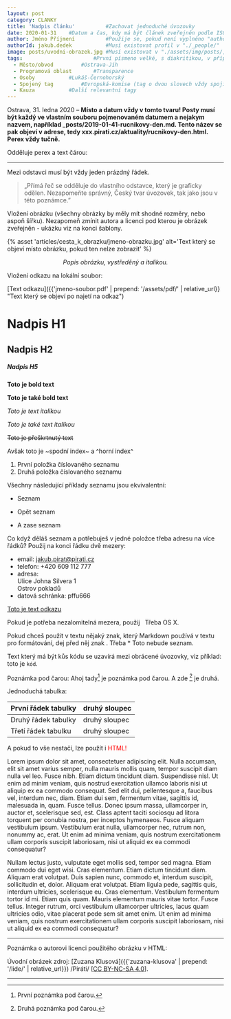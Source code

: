 ```yaml
---
layout: post
category: CLANKY
title: 'Nadpis článku'			#Zachovat jednoduché úvozovky
date: 2020-01-31	#Datum a čas, kdy má být článek zveřejněn podle ISO8601
author: Jméno Příjmení			#Použije se, pokud není vyplněno "authorId"
authorId: jakub.dedek			#Musí existovat profil v "./_people/"
image: posts/uvodni-obrazek.jpg	#Musí existovat v "./assets/img/posts/, rozlišení 1200x628px"
tags:						#První písmeno velké, s diakritikou, v případě dvou slov (např. jméno a příjmení) spojené pomlčkou. Seznam již použitých tagů je zde: https://mrak.pirati.cz/s/aJM27bpD7QfDCwg
  - Město/obvod			#Ostrava-Jih
  - Programová oblast		#Transparence
  - Osoby			#Lukáš-Černohorský
  - Spojený tag			#Evropská-komise (tag o dvou slovech vždy spojit pomocí "-")
  - Kauza			#Další relevantní tagy
---
```


Ostrava, 31. ledna 2020 – **Místo a datum vždy v tomto tvaru! Posty musí být každý ve vlastním souboru pojmenovaném datumem a nejakym nazvem, například _posts/2019-01-41-rucnikovy-den.md. Tento název se pak objeví v adrese, tedy xxx.pirati.cz/aktuality/rucnikovy-den.html. Perex vždy tučně.**

Odděluje perex a text čárou:
<hr />

Mezi odstavci musí být vždy jeden prázdný řádek.

>„Přímá řeč se odděluje do vlastního odstavce, který je graficky odělen. Nezapomeňte správný, Český tvar úvozovek, tak jako jsou v této poznámce.”

Vložení obrázku (všechny obrázky by měly mít shodné rozměry, nebo aspoň šířku). Nezapomeň zmínit autora a licenci pod kterou je obrázek zveřejněn - ukázku viz na konci šablony.

{% asset 'articles/cesta_k_obrazku/jmeno-obrazku.jpg' alt='Text který se objeví místo obrázku, pokud ten nelze zobrazit' %}

<p style="text-align: center">
<i>Popis obrázku, vystředěný a italikou.</i>
</p>

Vložení odkazu na lokální soubor:

[Text odkazu]({{'jmeno-soubor.pdf' | prepend: '/assets/pdf/' | relative_url}} "Text který se objeví po najetí na odkaz")

# Nadpis H1

## Nadpis H2

##### Nadpis H5

**Toto je bold text**

__Toto je také bold text__

*Toto je text italikou*

_Toto je také text italikou_

~~Toto je přeškrtnutý text~~

Avšak toto je ~spodní index~  a ^horní index^

1. První položka číslovaného seznamu
2. Druhá položka číslovaného seznamu

Všechny následující příklady seznamu jsou ekvivalentní:

* Seznam

- Opět seznam

+ A zase seznam

Co když děláš seznam a potřebuješ v jedné položce třeba adresu na více řádků? Použij na konci řádku dvě mezery:

- email: jakub.pirat@pirati.cz
- telefon: +420 609 112 777
- adresa:  
Ulice Johna Silvera 1  
Ostrov pokladů  
- datová schránka: pffu666

[Toto je text odkazu](https://www.pirati.cz "Text který se objeví po najetí na odkaz")

Pokud je potřeba nezalomitelná mezera, použij &nbsp;
Třeba OS&nbsp;X.

Pokud chceš použít v textu nějaký znak, který Markdown používá v textu pro formátování, dej před něj znak \.
Třeba \* Toto nebude seznam.

Text který má být kůs kódu se uzavírá mezi obrácené úvozovky, viz příklad:
 toto je `kód`.

Poznámka pod čarou:
Ahoj tady[^1] je poznámka pod čarou. A zde [^2] je druhá.

[^1]: První poznámka pod čarou.
[^2]: Druhá poznámka pod čarou.

Jednoduchá tabulka:

| **První řádek tabulky** | **druhý sloupec** |
|---|---|
| Druhý řádek tabulky | druhý sloupec |
| Třetí řádek tabulku | druhý sloupec |

A pokud to vše nestačí, lze použít i  <font color="red">HTML!</font>

Lorem ipsum dolor sit amet, consectetuer adipiscing elit. Nulla accumsan, elit
sit amet varius semper, nulla mauris mollis quam, tempor suscipit diam nulla vel
leo. Fusce nibh. Etiam dictum tincidunt diam. Suspendisse nisl. Ut enim ad minim
veniam, quis nostrud exercitation ullamco laboris nisi ut aliquip ex ea commodo
consequat. Sed elit dui, pellentesque a, faucibus vel, interdum nec, diam. Etiam
dui sem, fermentum vitae, sagittis id, malesuada in, quam. Fusce tellus. Donec
ipsum massa, ullamcorper in, auctor et, scelerisque sed, est. Class aptent
taciti sociosqu ad litora torquent per conubia nostra, per inceptos hymenaeos.
Fusce aliquam vestibulum ipsum. Vestibulum erat nulla, ullamcorper nec, rutrum
non, nonummy ac, erat. Ut enim ad minima veniam, quis nostrum exercitationem
ullam corporis suscipit laboriosam, nisi ut aliquid ex ea commodi consequatur?

Nullam lectus justo, vulputate eget mollis sed, tempor sed magna. Etiam commodo
dui eget wisi. Cras elementum. Etiam dictum tincidunt diam. Aliquam erat
volutpat. Duis sapien nunc, commodo et, interdum suscipit, sollicitudin et,
dolor. Aliquam erat volutpat. Etiam ligula pede, sagittis quis, interdum
ultricies, scelerisque eu. Cras elementum. Vestibulum fermentum tortor id mi.
Etiam quis quam. Mauris elementum mauris vitae tortor. Fusce tellus. Integer
rutrum, orci vestibulum ullamcorper ultricies, lacus quam ultricies odio, vitae
placerat pede sem sit amet enim. Ut enim ad minima veniam, quis nostrum
exercitationem ullam corporis suscipit laboriosam, nisi ut aliquid ex ea commodi
consequatur?

---

Poznámka o autorovi licenci použitého obrázku v HTML:

Úvodní obrázek zdroj: [Zuzana Klusová]({{'zuzana-klusova' | prepend: '/lide/' | relative_url}}) /Piráti/ \[[CC BY-NC-SA 4.0](https://creativecommons.org/licenses/by-nc-sa/4.0/deed.cs)\].

- - -
